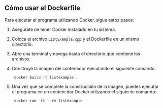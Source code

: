 ## Cómo usar el Dockerfile

Para ejecutar el programa utilizando Docker, sigue estos pasos:

1. Asegúrate de tener Docker instalado en tu sistema.
2. Coloca el archivo `ListExample.cpp` y el Dockerfile en un mismo directorio.
3. Abre una terminal y navega hasta el directorio que contiene los archivos.
4. Construye la imagen del contenedor ejecutando el siguiente comando:

   ```
    docker build -t listexample .
   ```

5. Una vez que se complete la construcción de la imagen, puedes ejecutar el programa en un contenedor Docker utilizando el siguiente comando:

   ```
    docker run -it --rm listexample
   ```